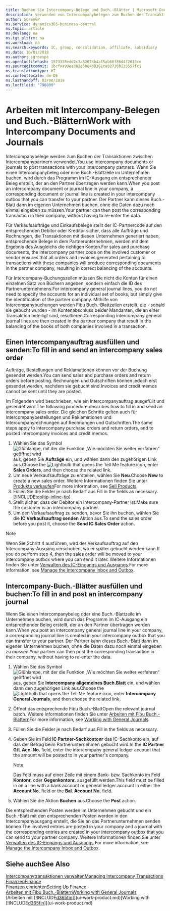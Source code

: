 ```yaml
---
title: Buchen Sie Intercompany-Belege und Buch.-Blätter | Microsoft Docs
description: Verwenden von Intercompanybelegen zum Buchen der Transaktionen zwischen Intercompanypartnern
author: SorenGP
ms.service: dynamics365-business-central
ms.topic: article
ms.devlang: na
ms.tgt_pltfrm: na
ms.workload: na
ms.search.keywords: IC, group, consolidation, affiliate, subsidiary
ms.date: 10/01/2018
ms.author: sgroespe
ms.openlocfilehash: 1573335edd2c3a52074b4a15ab66f86d4f2616ce
ms.sourcegitcommit: 1bcfaa99ea302e6b84b8361ca02730b135557fc1
ms.translationtype: HT
ms.contentlocale: de-DE
ms.lasthandoff: 03/08/2019
ms.locfileid: "798809"
---
```

# <a name="work-with-intercompany-documents-and-journals"></a><span data-ttu-id="af137-103">Arbeiten mit Intercompany-Belegen und Buch.-Blättern</span><span class="sxs-lookup"><span data-stu-id="af137-103">Work with Intercompany Documents and Journals</span></span>
<span data-ttu-id="af137-104">Intercompanybelege werden zum Buchen der Transaktionen zwischen Intercompanypartnern verwendet.</span><span class="sxs-lookup"><span data-stu-id="af137-104">You use intercompany documents or journals to post transactions with your intercompany partners.</span></span> <span data-ttu-id="af137-105">Wenn Sie einen Intercompanybeleg oder eine Buch.-Blattzeile im Unternehmen buchen, wird durch das Programm im IC-Ausgang ein entsprechender Beleg erstellt, der an den Partner übertragen werden kann.</span><span class="sxs-lookup"><span data-stu-id="af137-105">When you post an intercompany document or journal line in your company, a corresponding document or journal line is created in your intercompany outbox that you can transfer to your partner.</span></span> <span data-ttu-id="af137-106">Der Partner kann dieses Buch.-Blatt dann im eigenen Unternehmen buchen, ohne die Daten dazu noch einmal eingeben zu müssen.</span><span class="sxs-lookup"><span data-stu-id="af137-106">Your partner can then post the corresponding transaction in their company, without having to re-enter the data.</span></span>

<span data-ttu-id="af137-107">Für Verkaufsaufträge und Einkaufsbelege stellt der IC-Partnercode auf den entsprechenden Debitor oder Kreditor sicher, dass alle Aufträge und Rechnungen, die Transaktionen mit diesen Unternehmen generiert haben, entsprechende Belege in dem Partnerunternehmen, werden mit dem Ergebnis des Ausgleichs die richtigen Konten.</span><span class="sxs-lookup"><span data-stu-id="af137-107">For sales and purchase documents, the intercompany partner code on the involved customer or vendor ensures that all orders and invoices generated pertaining to transactions with these companies will produce corresponding documents in the partner company, resulting in correct balancing of the accounts.</span></span>

<span data-ttu-id="af137-108">Für Intercompany-Buchungszeilen müssen Sie nicht die Konten für einen einzelnen Satz von Büchern angeben, sondern einfach die ID des Partnerunternehmens.</span><span class="sxs-lookup"><span data-stu-id="af137-108">For intercompany general journal lines, you do not need to specify the accounts for an individual set of books, but simply give the identification of the partner company.</span></span> <span data-ttu-id="af137-109">Mithilfe von Intercompanybuchungen werden Fibu Buch.-Blattzeilen erstellt, die - sobald sie gebucht wurden - im Kontenabschluss beider Mandanten, die an einer Transaktion beteiligt sind, resultieren.</span><span class="sxs-lookup"><span data-stu-id="af137-109">Corresponding intercompany general journal lines are then created in the partner company that result in the balancing of the books of both companies involved in a transaction.</span></span>

## <a name="to-fill-in-and-send-an-intercompany-sales-order"></a><span data-ttu-id="af137-110">Einen Intercompanyauftrag ausfüllen und senden:</span><span class="sxs-lookup"><span data-stu-id="af137-110">To fill in and send an intercompany sales order</span></span>
<span data-ttu-id="af137-111">Aufträge, Bestellungen und Reklamationen können vor der Buchung gesendet werden.</span><span class="sxs-lookup"><span data-stu-id="af137-111">You can send sales and purchase orders and return orders before posting.</span></span> <span data-ttu-id="af137-112">Rechnungen und Gutschriften können jedoch erst gesendet werden, nachdem sie gebucht sind.</span><span class="sxs-lookup"><span data-stu-id="af137-112">Invoices and credit memos cannot be sent until they are posted.</span></span>

<span data-ttu-id="af137-113">Im Folgenden wird beschrieben, wie ein Intercompanyauftrag ausgefüllt und gesendet wird.</span><span class="sxs-lookup"><span data-stu-id="af137-113">The following procedure describes how to fill in and send an intercompany sales order.</span></span> <span data-ttu-id="af137-114">Die gleichen Schritte gelten auch für Intercompanybestellungen und Reklamationen und Intercompanyrechnungen auf Rechnungen und Gutschriften.</span><span class="sxs-lookup"><span data-stu-id="af137-114">The same steps apply to intercompany purchase orders and return orders, and to posted intercompany invoices and credit memos.</span></span>  

1. <span data-ttu-id="af137-115">Wählen Sie das Symbol ![Glühlampe, mit der die Funktion „Wie möchten Sie weiter verfahren“ geöffnet wird](media/ui-search/search_small.png "Wie möchten Sie weiter verfahren?") aus, geben Sie **Aufträge** ein, und wählen dann den zugehörigen Link aus.</span><span class="sxs-lookup"><span data-stu-id="af137-115">Choose the ![Lightbulb that opens the Tell Me feature](media/ui-search/search_small.png "Tell me what you want to do") icon, enter **Sales Orders**, and then choose the related link.</span></span>  
2. <span data-ttu-id="af137-116">Um neue Verkaufsaufträge zu erstellen, wählen Sie **Neu**.</span><span class="sxs-lookup"><span data-stu-id="af137-116">Choose **New** to create a new sales order.</span></span> <span data-ttu-id="af137-117">Weitere Informationen finden Sie unter [Produkte verkaufen](sales-how-sell-products.md)</span><span class="sxs-lookup"><span data-stu-id="af137-117">For more information, see [Sell Products](sales-how-sell-products.md).</span></span>  
3. <span data-ttu-id="af137-118">Füllen Sie die Felder je nach Bedarf aus.</span><span class="sxs-lookup"><span data-stu-id="af137-118">Fill in the fields as necessary.</span></span> [!INCLUDE[tooltip-inline-tip](includes/tooltip-inline-tip_md.md)]
4. <span data-ttu-id="af137-119">Stellt sicher, dass der Debitor ein Intercompany-Partner ist.</span><span class="sxs-lookup"><span data-stu-id="af137-119">Make sure the customer is an intercompany partner.</span></span>
5. <span data-ttu-id="af137-120">Um den Verkaufsauftrag zu senden, bevor Sie ihn buchen, wählen Sie die **IC Verkaufsauftrag senden** Aktion aus.</span><span class="sxs-lookup"><span data-stu-id="af137-120">To send the sales order before you post it, choose the **Send IC Sales Order** action.</span></span>

> [!NOTE]
> <span data-ttu-id="af137-121">Wenn Sie Schritt 4 ausführen, wird der Verkaufsauftrag auf den Intercompany-Ausgang verschoben, wo er später gebucht werden kann.</span><span class="sxs-lookup"><span data-stu-id="af137-121">If you do perform step 4, then the sales order will be moved to your intercompany outbox where you can send it later.</span></span> <span data-ttu-id="af137-122">Weitere Informationen finden Sie unter [Verwalten des IC-Eingangs und Ausgangs](intercompany-how-manage-intercompany-inbox.md).</span><span class="sxs-lookup"><span data-stu-id="af137-122">For more information, see [Manage the Intercompany Inbox and Outbox](intercompany-how-manage-intercompany-inbox.md).</span></span>

## <a name="to-fill-in-and-post-an-intercompany-journal"></a><span data-ttu-id="af137-123">Intercompany-Buch.-Blätter ausfüllen und buchen:</span><span class="sxs-lookup"><span data-stu-id="af137-123">To fill in and post an intercompany journal</span></span>
<span data-ttu-id="af137-124">Wenn Sie einen Intercompanybeleg oder eine Buch.-Blattzeile im Unternehmen buchen, wird durch das Programm im IC-Ausgang ein entsprechender Beleg erstellt, der an den Partner übertragen werden kann.</span><span class="sxs-lookup"><span data-stu-id="af137-124">When you post an intercompany general journal line in your company, a corresponding journal line is created in your intercompany outbox that you can transfer to your partner.</span></span> <span data-ttu-id="af137-125">Der Partner kann dieses Buch.-Blatt dann im eigenen Unternehmen buchen, ohne die Daten dazu noch einmal eingeben zu müssen.</span><span class="sxs-lookup"><span data-stu-id="af137-125">Your partner can then post the corresponding transaction in their company, without having to re-enter the data.</span></span>

1. <span data-ttu-id="af137-126">Wählen Sie das Symbol ![Glühlampe, mit der die Funktion „Wie möchten Sie weiter verfahren“ geöffnet wird](media/ui-search/search_small.png "Wie möchten Sie weiter verfahren?") aus, geben Sie **Intercompany allgemeines Buch.Blatt** ein, und wählen dann den zugehörigen Link aus.</span><span class="sxs-lookup"><span data-stu-id="af137-126">Choose the ![Lightbulb that opens the Tell Me feature](media/ui-search/search_small.png "Tell me what you want to do") icon, enter **Intercompany General Journals**, and then choose the related link.</span></span>  
2. <span data-ttu-id="af137-127">Öffnet das entsprechende Fibu Buch.-Blatt</span><span class="sxs-lookup"><span data-stu-id="af137-127">Open the relevant journal batch.</span></span> <span data-ttu-id="af137-128">Weitere Informationen finden Sie unter [Arbeiten mit Fibu Buch.-Blättern](ui-work-general-journals.md)</span><span class="sxs-lookup"><span data-stu-id="af137-128">For more information, see [Working with General Journals](ui-work-general-journals.md).</span></span>
3. <span data-ttu-id="af137-129">Füllen Sie die Felder je nach Bedarf aus.</span><span class="sxs-lookup"><span data-stu-id="af137-129">Fill in the fields as necessary.</span></span>
4. <span data-ttu-id="af137-130">Geben Sie im Feld **IC Partner-Sachkontonr** das IC-Sachkonto ein, auf das der Betrag beim Partnerunternehmen gebucht wird.</span><span class="sxs-lookup"><span data-stu-id="af137-130">In the **IC Partner G/L Acc. No.** field, enter the intercompany general ledger account that the amount will be posted to in your partner's company.</span></span>

    > [!NOTE]
    > <span data-ttu-id="af137-131">Das Feld muss auf einer Zeile mit einem Bank- bzw. Sachkonto im Feld **Kontonr.** oder  **Gegenkontonr.** ausgefüllt werden.</span><span class="sxs-lookup"><span data-stu-id="af137-131">This field must be filled in on a line with a bank account or general ledger account in either the **Account No.** field or the **Bal. Account No.** field.</span></span>  
5. <span data-ttu-id="af137-132">Wählen Sie die Aktion **Buchen** aus.</span><span class="sxs-lookup"><span data-stu-id="af137-132">Choose the **Post** action.</span></span>

<span data-ttu-id="af137-133">Die entsprechenden Posten werden im Unternehmen gebucht und ein Buch.-Blatt mit den entsprechenden Posten werden in den Intercompanyausgang erstellt, die Sie an das Partnerunternehmen senden können.</span><span class="sxs-lookup"><span data-stu-id="af137-133">The involved entries are posted in your company and a journal with the corresponding entries are created in your intercompany outbox that you can send to your partner company.</span></span> <span data-ttu-id="af137-134">Weitere Informationen finden Sie unter [Verwalten des IC-Eingangs und Ausgangs](intercompany-how-manage-intercompany-inbox.md).</span><span class="sxs-lookup"><span data-stu-id="af137-134">For more information, see [Manage the Intercompany Inbox and Outbox](intercompany-how-manage-intercompany-inbox.md).</span></span>

## <a name="see-also"></a><span data-ttu-id="af137-135">Siehe auch</span><span class="sxs-lookup"><span data-stu-id="af137-135">See Also</span></span>
[<span data-ttu-id="af137-136">Intercompanytransaktionen verwalten</span><span class="sxs-lookup"><span data-stu-id="af137-136">Managing Intercompany Transactions</span></span>](intercompany-manage.md)  
[<span data-ttu-id="af137-137">Finanzen</span><span class="sxs-lookup"><span data-stu-id="af137-137">Finance</span></span>](finance.md)  
[<span data-ttu-id="af137-138">Finanzen einrichten</span><span class="sxs-lookup"><span data-stu-id="af137-138">Setting Up Finance</span></span>](finance-setup-finance.md)  
[<span data-ttu-id="af137-139">Arbeiten mit Fibu Buch.-Blättern</span><span class="sxs-lookup"><span data-stu-id="af137-139">Working with General Journals</span></span>](ui-work-general-journals.md)  
<span data-ttu-id="af137-140">[Arbeiten mit [!INCLUDE[d365fin](includes/d365fin_md.md)]](ui-work-product.md)</span><span class="sxs-lookup"><span data-stu-id="af137-140">[Working with [!INCLUDE[d365fin](includes/d365fin_md.md)]](ui-work-product.md)</span></span>

